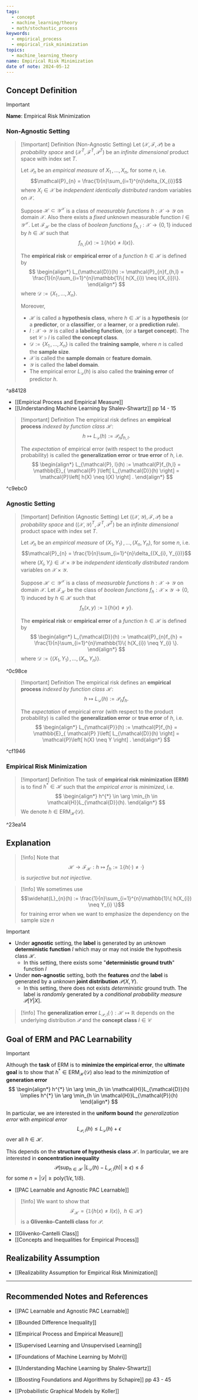 ```yaml
---
tags:
  - concept
  - machine_learning/theory
  - math/stochastic_process
keywords:
  - empirical_process
  - empirical_risk_minimization
topics:
  - machine_learning_theory
name: Empirical Risk Minimization
date of note: 2024-05-12
---
```


## Concept Definition

>[!important]
>**Name**: Empirical Risk Minimization

### Non-Agnostic Setting

>[!important] Definition (Non-Agnostic Setting)
>Let $(\mathcal{X}, \mathscr{F}, \mathcal{P})$ be a *probability space* and $(\mathcal{X}^T, \mathscr{F}^T, \mathcal{P}^T)$ be an *infinite dimensional* product space with index set $T$.  
>
>Let $\mathcal{P}_{n}$ be an *empirical measure* of $X_{1} \,{,}\ldots{,}\,X_{n}$, for some $n$, i.e.
>$$\mathcal{P}_{n} = \frac{1}{n}\sum_{i=1}^{n}\delta_{X_{i}}$$
>where $X_{i}\in \mathcal{X}$ be *independent identically distributed* random variables on $\mathcal{X}$. 
>
>Suppose $\mathcal{H} \subset \mathcal{Y}^{\mathcal{X}}$ is a class of *measurable functions* $h: \mathcal{X} \to  \mathcal{Y}$ on domain $\mathcal{X}$. Also there exists a *fixed* unknown measurable function $l \in \mathcal{Y}^{\mathcal{X}}$. Let  $\mathcal{F}_{\mathcal{H}}$ be  the class of *boolean  functions* $f_{h, l}: \mathcal{X} \to \{ 0, 1 \}$ induced by $h \in \mathcal{H}$ such that 
>$$
>f_{h,l}(x) := \mathbb{1}\{ h(x) \neq l(x) \}.
>$$
>
>The **empirical risk** or **empirical error** of a *function* $h\in \mathcal{H}$ is defined by
>$$
>\begin{align*}
> L_{\mathcal{D}}(h) := \mathcal{P}_{n}f_{h,l} =  \frac{1}{n}\sum_{i=1}^{n}\mathbb{1}\{ h(X_{i}) \neq l(X_{i})\}.
>\end{align*}
>$$
>where $\mathcal{D} := \{ X_{1} \,{,}\ldots{,}\,X_{n}\}$.
>
>Moreover, 
>- $\mathcal{H}$ is called a **hypothesis class**, where $h \in \mathcal{H}$ is a **hypothesis** (or a **predictor**, or a **classifier**, or a **learner**, or a **prediction rule**).
>- $l: \mathcal{X} \to \mathcal{Y}$ is called a **labeling function**, (or a **target concept**). The set $\mathcal{C} \ni l$ is called **the concept class**.
>- $\mathcal{D} := \{ X_{1} \,{,}\ldots{,}\,X_{n}\}$  is called the **training sample**, where $n$ is called the **sample size**.
>- $\mathcal{X}$ is called the **sample domain** or **feature domain**.
>- $\mathcal{Y}$ is called the **label domain**.
>- The empirical error $L_{\mathcal{D}}(h)$ is also called the **training error** of predictor $h$.

^a84128

- [[Empirical Process and Empirical Measure]]
- [[Understanding Machine Learning by Shalev-Shwartz]] pp 14 - 15



>[!important] Definition
>The empirical risk defines an **empirical process** *indexed by function class* $\mathcal{H}$:
>$$
> h \mapsto L_{\mathcal{D}}(h) := \mathcal{P}_{n}f_{h,l}.
>$$
>
>The *expectation* of empirical error (with respect to the product probability) is called the **generalization error** or **true error** of $h$, i.e.
>$$
>\begin{align*}
> L_{\mathcal{P}, l}(h) := \mathcal{P}f_{h,l} = \mathbb{E}_{ \mathcal{P} }\left[  L_{\mathcal{D}}(h) \right]  = \mathcal{P}\left[ h(X) \neq l(X) \right] .
>\end{align*}
>$$

^c9ebc0

### Agnostic Setting

>[!important] Definition (Agnostic Setting)
>Let $((\mathcal{X}, \mathcal{Y}), \mathscr{F}, \mathcal{P})$ be a *probability space* and $((\mathcal{X}, \mathcal{Y})^T, \mathscr{F}^T, \mathcal{P}^T)$ be an *infinite dimensional* product space with index set $T$.  
>
>Let $\mathcal{P}_{n}$ be an *empirical measure* of $(X_{1}, Y_{1}) \,{,}\ldots{,}\,(X_{n}, Y_{n})$, for some $n$, i.e.
>$$\mathcal{P}_{n} = \frac{1}{n}\sum_{i=1}^{n}\delta_{(X_{i}, Y_{i})}$$
>where $(X_{i}, Y_{i})\in \mathcal{X} \times \mathcal{Y}$ be *independent identically distributed* random variables on $\mathcal{X}\times \mathcal{Y}$. 
>
>Suppose $\mathcal{H} \subset \mathcal{Y}^{\mathcal{X}}$ is a class of *measurable functions* $h: \mathcal{X} \to  \mathcal{Y}$ on domain $\mathcal{X}$.  Let  $\mathcal{F}_{\mathcal{H}}$ be  the class of *boolean  functions* $f_{h}: \mathcal{X} \times \mathcal{Y} \to \{ 0, 1 \}$ induced by $h \in \mathcal{H}$ such that 
>$$
>f_{h}(x, y) := \mathbb{1}\{ h(x) \neq y \}.
>$$
>
>The **empirical risk** or **empirical error** of a *function* $h\in \mathcal{H}$ is defined by
>$$
>\begin{align*}
> L_{\mathcal{D}}(h) := \mathcal{P}_{n}f_{h} =  \frac{1}{n}\sum_{i=1}^{n}\mathbb{1}\{ h(X_{i}) \neq Y_{i} \}.
>\end{align*}
>$$
>where $\mathcal{D} := \{ (X_{1}, Y_{1}) \,{,}\ldots{,}\,(X_{n}, Y_{n}) \}$.
>

^0c98ce



>[!important] Definition
>The empirical risk defines an **empirical process** *indexed by function class* $\mathcal{H}$:
>$$
> h \mapsto L_{\mathcal{D}}(h) := \mathcal{P}_{n}f_{h}.
>$$
>
>The *expectation* of empirical error (with respect to the product probability) is called the **generalization error** or **true error** of $h$, i.e.
>$$
>\begin{align*}
> L_{\mathcal{P}}(h) := \mathcal{P}f_{h} = \mathbb{E}_{ \mathcal{P} }\left[  L_{\mathcal{D}}(h) \right]  = \mathcal{P}\left[ h(X) \neq Y \right] .
>\end{align*}
>$$

^cf1946

### Empirical Risk Minimization

>[!important] Definition
>The task of **empirical risk minimization (ERM)** is to find $h^{*}\in \mathcal{H}$ such that the *empirical error* is *minimized*, i.e.
>$$
>\begin{align*}
> h^{*} \in \arg \min_{h \in \mathcal{H}}L_{\mathcal{D}}(h).
>\end{align*}
>$$
>We denote $h \in \text{ERM}_{\mathcal{H}}(\mathcal{D}).$

^23ea14


## Explanation


>[!info]
>Note that 
>$$
>\mathcal{H} \to \mathcal{F}_{\mathcal{H}}:  h \mapsto f_{h}:= \mathbb{1}\{ h(\cdot) \neq \cdot \} 
>$$
>is *surjective* but *not injective*.

>[!info]
>We sometimes use $$\widehat{L}_{n}(h) := \frac{1}{n}\sum_{i=1}^{n}\mathbb{1}\{ h(X_{i}) \neq Y_{i} \}$$ for training error when we want to emphasize the dependency on the sample size $n$

>[!important]
>- Under **agnostic** setting,  the **label** is generated by an *unknown* **deterministic function** $l$ which may or may not inside the hypothesis class $\mathcal{H}$. 
>	- In this setting, there exists some "**deterministic ground truth**" function $l$
>- Under **non-agnostic** setting, both the **features** *and* the **label** is generated by a *unknown* **joint distribution** $\mathcal{P}(X, Y)$. 
>	- In this setting, there does not exists *deterministic* ground truth. The label is *randomly* generated by a *conditional probability measure* $\mathcal{P}[Y | X].$


>[!info]
> The **generalization error** $L_{\mathcal{P}, l}(\cdot): \mathcal{H} \mapsto \mathbb R$ depends on the underlying distribution $\mathcal{P}$ and the **concept class** $l \in \mathcal{C}$

## Goal of ERM and PAC Learnability

>[!important]
>Although the **task** of ERM is to **minimize the empirical error**, the **ultimate goal** is to show that $h^{*}\in \text{ERM}_{\mathcal{H}}(\mathcal{D})$ also lead to the *minimization* of **generation error**
>$$
>\begin{align*}
> h^{*} \in \arg \min_{h \in \mathcal{H}}L_{\mathcal{D}}(h) \implies h^{*} \in \arg \min_{h \in \mathcal{H}}L_{\mathcal{P}}(h)
>\end{align*}
>$$
>
>In particular, we are interested in the **uniform bound** *the generalization error* with *empirical error*
>$$
>L_{\mathcal{P},l}(h) \le L_{\mathcal{D}}(h) + \epsilon
>$$
>over all $h \in \mathcal{H}$.
>
>This depends on the **structure of hypothesis class $\mathcal{H}$**. In particular, we are interested in **concentration inequality**
>$$
>\mathcal{P}\left( \sup_{h \in \mathcal{H}} \;\lvert L_{\mathcal{D}}(h)  -  L_{\mathcal{P},l}(h) \rvert \ge \epsilon \right) \le \delta
>$$
>for some $n = |\mathcal{D}| \ge \text{poly}(1/\epsilon, 1/\delta).$

- [[PAC Learnable and Agnostic PAC Learnable]]

>[!info]
>We want to show that $$\mathcal{F}_{\mathcal{H}} = \{\mathbb{1}\{ h(x) \neq l(x) \}, \;\; h\in \mathcal{H}  \}$$ is a **Glivenko-Cantelli class** for $\mathcal{P}$. 

- [[Glivenko-Cantelli Class]]
- [[Concepts and Inequalities for Empirical Process]]


## Realizability Assumption

- [[Realizability Assumption for Empirical Risk Minimization]]





-----------
##  Recommended Notes and References

- [[PAC Learnable and Agnostic PAC Learnable]]
- [[Bounded Difference Inequality]]
- [[Empirical Process and Empirical Measure]]

- [[Supervised Learning and Unsupervised Learning]]

- [[Foundations of Machine Learning by Mohri]]
- [[Understanding Machine Learning by Shalev-Shwartz]]
- [[Boosting Foundations and Algorithms by Schapire]] pp 43 - 45
- [[Probabilistic Graphical Models by Koller]]

